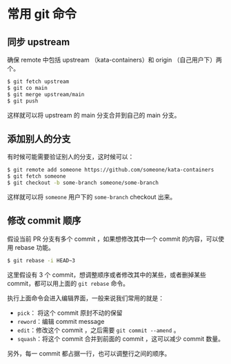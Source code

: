 # 常用 git 命令

## 同步 upstream

确保 remote 中包括 upstream （kata-containers）和 origin （自己用户下）两个。

```bash
$ git fetch upstream
$ git co main
$ git merge upstream/main
$ git push
```

这样就可以将 upstream 的 main 分支合并到自己的 main 分支。

## 添加别人的分支

有时候可能需要验证别人的分支，这时候可以：

```bash
$ git remote add someone https://github.com/someone/kata-containers
$ git fetch someone
$ git checkout -b some-branch someone/some-branch
```

这样就可以将 `someone` 用户下的 `some-branch` checkout 出来。

## 修改 commit 顺序

假设当前 PR 分支有多个 commit ，如果想修改其中一个 commit 的内容，可以使用 rebase 功能。

```bash
$ git rebase -i HEAD~3
```

这里假设有 3 个 commit，想调整顺序或者修改其中的某些，或者删掉某些 commit，都可以用上面的 `git rebase` 命令。

执行上面命令会进入编辑界面，一般来说我们常用的就是：

- `pick`： 将这个 commit 原封不动的保留
- `reword`：编辑 commit message
- `edit`：修改这个 commit ，之后需要 `git commit --amend` 。
- `squash`：将这个 commit 合并到前面的 commit ，这可以减少 commit 数量。

另外，每一 commit 都占据一行，也可以调整行之间的顺序。

